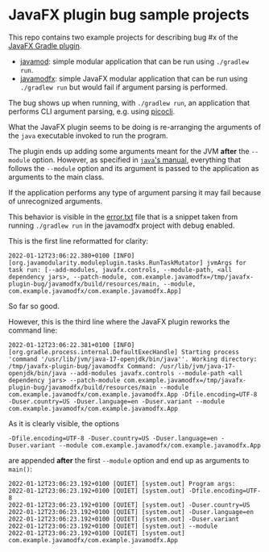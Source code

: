 # JavaFX plugin bug sample projects

This repo contains two example projects for describing bug #x of the
[JavaFX Gradle plugin](https://github.com/openjfx/javafx-gradle-plugin/).

- [javamod](./javamod): simple modular application that can be run using `./gradlew run`.
- [javamodfx](./javamodfx): simple JavaFX modular application that can be run
  using `./gradlew run` but would fail if argument parsing is performed.

The bug shows up when running, with `./gradlew run`, an application that performs
CLI argument parsing, e.g. using [picocli](https://picocli.info/).

What the JavaFX plugin seems to be doing is re-arranging the arguments of the
`java` executable invoked to run the program.

The plugin ends up adding some arguments meant for the JVM **after** the `--module`
option. However, as specified in [`java`'s manual](https://docs.oracle.com/en/java/javase/17/docs/specs/man/java.html),
everything that follows the `--module` option and its argument is passed to the
application as arguments to the main class.

If the application performs any type of argument parsing it may fail because of
unrecognized arguments.

This behavior is visible in the [error.txt](./error.txt) file that is a snippet
taken from running `./gradlew run` in the javamodfx project with debug enabled.

This is the first line reformatted for clarity:

```
2022-01-12T23:06:22.380+0100 [INFO] [org.javamodularity.moduleplugin.tasks.RunTaskMutator] jvmArgs for task run: [--add-modules, javafx.controls, --module-path, <all dependency jars>, --patch-module, com.example.javamodfx=/tmp/javafx-plugin-bug/javamodfx/build/resources/main, --module, com.example.javamodfx/com.example.javamodfx.App]
```

So far so good.

However, this is the third line where the JavaFX plugin reworks the command line:

```
2022-01-12T23:06:22.381+0100 [INFO] [org.gradle.process.internal.DefaultExecHandle] Starting process 'command '/usr/lib/jvm/java-17-openjdk/bin/java''. Working directory: /tmp/javafx-plugin-bug/javamodfx Command: /usr/lib/jvm/java-17-openjdk/bin/java --add-modules javafx.controls --module-path <all dependency jars> --patch-module com.example.javamodfx=/tmp/javafx-plugin-bug/javamodfx/build/resources/main --module com.example.javamodfx/com.example.javamodfx.App -Dfile.encoding=UTF-8 -Duser.country=US -Duser.language=en -Duser.variant --module com.example.javamodfx/com.example.javamodfx.App
```

As it is clearly visible, the options

```
-Dfile.encoding=UTF-8 -Duser.country=US -Duser.language=en -Duser.variant --module com.example.javamodfx/com.example.javamodfx.App
 ```

are appended **after** the first `--module` option and end up as arguments to `main()`:

```
2022-01-12T23:06:23.192+0100 [QUIET] [system.out] Program args:
2022-01-12T23:06:23.192+0100 [QUIET] [system.out] -Dfile.encoding=UTF-8
2022-01-12T23:06:23.192+0100 [QUIET] [system.out] -Duser.country=US
2022-01-12T23:06:23.192+0100 [QUIET] [system.out] -Duser.language=en
2022-01-12T23:06:23.192+0100 [QUIET] [system.out] -Duser.variant
2022-01-12T23:06:23.192+0100 [QUIET] [system.out] --module
2022-01-12T23:06:23.192+0100 [QUIET] [system.out] com.example.javamodfx/com.example.javamodfx.App
```
